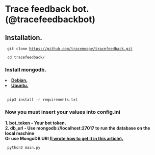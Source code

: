 <h1>Trace feedback bot.(@tracefeedbackbot)</h1>

<h2>Installation.</h2>

<code> git clone https://github.com/tracemoepy/tracefeedback.git</code>

<code> cd tracefeedback/</code>

<h3>Install mongodb.</h3>
<nav>
<li><b><a href='https://docs.mongodb.com/manual/tutorial/install-mongodb-on-debian/'>Debian.</a></b></li>
<li><b><a href='https://docs.mongodb.com/manual/tutorial/install-mongodb-on-ubuntu/'>Ubuntu.</a></b></li></br>
</nav>


<code> pip3 install -r requirements.txt</code></br>


<h3>Now you must insert your values into config.ini</h3>


<b>1. bot_token - Your bot token.</b></br>
<b>2. db_url - Use mongodb://localhost:27017 to run the database on the local machine</br>Or use MongoDB URI <a href='https://telegra.ph/How-To-get-Mongodb-URI-06-26'>(I wrote how to get it in this article).</b></a></br>


<code> python3 main.py</code>

